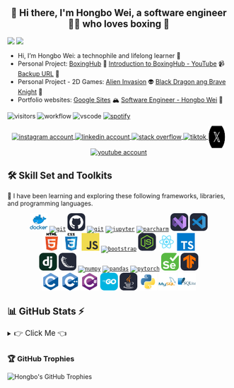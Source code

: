 ## <div align="center">👋 Hi there, I'm Hongbo Wei, a software engineer 👨‍💻 who loves boxing 🥊</div>

<!-- ![Hongbo Wei](./images/winning.jpg) -->

![](https://dcbadge.vercel.app/api/shield/1036571138131775498)
[![](https://dcbadge.vercel.app/api/server/mqCVcUAyN9)](https://discord.gg/mqCVcUAyN9)

- Hi, I’m Hongbo Wei: a technophile and lifelong learner 📖
- Personal Project: [BoxingHub](https://www.boxinghub.org/) 🥊 [Introduction to BoxingHub - YouTube](https://www.youtube.com/watch?v=9yuzUpK1MCM) 📹 [Backup URL](https://hongbowei.pythonanywhere.com/) 🧠
- Personal Project - 2D Games: [Alien Invasion](https://replit.com/@hongbo-wei/alien-invasion) 👽 [Black Dragon ang Brave Knight](https://scratch.mit.edu/projects/839093065/) 🐲
- Portfolio websites: [Google Sites](https://sites.google.com/view/hongbo-wei) 🏔️ [Software Engineer - Hongbo Wei](https://hongbo-wei.github.io) 🌊

![visitors](https://visitor-badge.laobi.icu/badge?page_id=hongbo-wei.visitor-badge)
![workflow](https://github.com/hongbo-wei/hongbo-wei.github.io/actions/workflows/hello-world.yml/badge.svg)
![vscode](https://api.statusbadges.me/badge/vscode/1036571138131775498)
[![spotify](https://api.statusbadges.me/badge/spotify/1036571138131775498)](https://api.statusbadges.me/openspotify/1036571138131775498)

<!-- The social media badges -->
<div align="center">
  <a href="https://instagram.com/hongbo.thedragon.wei" target="blank">
    <img align="center" src="https://raw.githubusercontent.com/rahuldkjain/github-profile-readme-generator/master/src/images/icons/Social/instagram.svg" alt="instagram account" height="35" width="40" />
  </a>
  <a href="https://linkedin.com/in/hongbo-wei" target="blank">
    <img align="center" src="https://raw.githubusercontent.com/rahuldkjain/github-profile-readme-generator/master/src/images/icons/Social/linked-in-alt.svg" alt="linkedin account" height="30" width="40" />
  </a>
  <!-- <a href="https://www.tumblr.com/hongbo-wei" target="blank">
    <img align="center" src="https://raw.githubusercontent.com/rahuldkjain/github-profile-readme-generator/master/src/images/icons/Social/tumblr.svg" alt="tumblr blog account" height="30" width="40" />
  </a> -->
  <a href="https://stackoverflow.com/users/20146886/hongbo" target="blank">
    <img align="center" src="https://raw.githubusercontent.com/rahuldkjain/github-profile-readme-generator/master/src/images/icons/Social/stack-overflow.svg" alt="stack overflow" height="30" width="40" />
  </a>
  <a href="https://www.tiktok.com/@hongbo.thedragon.wei" target="blank">
    <img align="center" src="https://raw.githubusercontent.com/gauravghongde/social-icons/master/SVG/Color/Tik%20Tok.svg" alt="tiktok" height="30" width="40" />
  </a>
  <a href="https://twitter.com/hongbo_wei" target="blank">
    <img align="center" src="./images/twitter-x.svg" alt="twitter account" height="50" width="40" />
  </a>
  <a href="https://www.youtube.com/@hongbo-wei" target="blank">
    <img align="center" src="https://raw.githubusercontent.com/rahuldkjain/github-profile-readme-generator/master/src/images/icons/Social/youtube.svg" alt="youtube account" height="35" width="40" />
  </a>
</div>

## 🛠 Skill Set and Toolkits

📖 I have been learning and exploring these following frameworks, libraries, and programming languages.

<div align="center">
	<!-- <div>
	    <code><a href="https://discord.com/" title="Discord" target="_blank"><img src="https://github.com/tandpfun/skill-icons/blob/main/icons/Discord.svg" alt="discord" width="40" height="40"/></a></code>
	    <code><a href="https://github.com/" title="GitHub" target="_blank"><img src="https://github.com/tandpfun/skill-icons/blob/main/icons/Github-Dark.svg" alt="github" width="40" height="40"/></a></code>
	    <code><a href="https://stackoverflow.com/" title="Stack Overflow" target="_blank"><img src="https://github.com/tandpfun/skill-icons/blob/main/icons/StackOverflow-Dark.svg" alt="stackoverflow" width="40" height="40"/></a></code>
	</div> -->
	<!-- <div>
	    <code><a href="https://kernel.org/" title="Linux" target="_blank"><img src="https://github.com/tandpfun/skill-icons/blob/main/icons/Linux-Dark.svg" alt="linux" width="40" height="40"/></a></code>
	    <code><a href="https://www.apple.com/macos/ventura/" title="macOS" target="_blank"><img src="https://github.com/get-icon/geticon/blob/master/icons/apple.svg" alt="macos" width="40" height="40"/></a></code>
	    <code><a href="https://www.microsoft.com/en-us/windows" title="Windows" target="_blank"><img src="https://github.com/get-icon/geticon/blob/master/icons/microsoft-windows.svg" alt="windows" width="40" height="40"/></a></code>
	</div> -->
	<div>
		<code><a href="https://www.docker.com/" title="Docker" target="_blank"><img src="https://raw.githubusercontent.com/github/explore/80688e429a7d4ef2fca1e82350fe8e3517d3494d/topics/docker/docker.png?size=48" alt="docker" width="40" height="40"/></a></code>
		<code><a href="https://git-scm.com/" title="Git" target="_blank"><img src="https://www.vectorlogo.zone/logos/git-scm/git-scm-icon.svg" alt="git" width="40" height="40"/></a></code>
		<code><a href="https://github.com/" title="GitHub" target="_blank"><img src="https://github.com/tandpfun/skill-icons/blob/main/icons/Github-Dark.svg" alt="git" width="40" height="40"/></a></code>
		<code><a href="https://colab.google/" title="Google Colab" target="_blank"><img src="https://upload.wikimedia.org/wikipedia/commons/thumb/d/d0/Google_Colaboratory_SVG_Logo.svg/1600px-Google_Colaboratory_SVG_Logo.svg.png" alt="git" width="40" height="40"/></a></code>
	    <code><a href="https://jupyter-notebook.readthedocs.io/en/stable/" title="Jupyter Notebook" target="_blank"><img src="https://avatars.githubusercontent.com/u/7388996?s=200&v=4" alt="jupyter" width="40" height="40"/></a></code>
	    <code><a href="https://www.jetbrains.com/pycharm/" title="Pycharm" target="_blank"><img src="https://github.com/get-icon/geticon/blob/master/icons/pycharm.svg" alt="parcharm" width="40" height="40"/></a></code>
	    <code><a href="https://visualstudio.microsoft.com/" title="Visual Studio" target="_blank"><img src="https://github.com/tandpfun/skill-icons/blob/main/icons/VisualStudio-Dark.svg" alt="visual studio" width="40" height="40"/></a></code>
	    <code><a href="https://code.visualstudio.com/" title="VS Code" target="_blank"><img src="https://github.com/tandpfun/skill-icons/blob/main/icons/VSCode-Dark.svg" alt="VS Code" width="40" height="40"/></a></code>
	</div>
	<div>
	    <code><a href="https://developer.mozilla.org/en-US/docs/Web/HTML" title="HTML" target="_blank"><img src="https://raw.githubusercontent.com/github/explore/80688e429a7d4ef2fca1e82350fe8e3517d3494d/topics/html/html.png" alt="html" width="40" height="40"/></a></code>
	    <code><a href="https://developer.mozilla.org/en-US/docs/Web/CSS" title="CSS" target="_blank"><img src="https://raw.githubusercontent.com/github/explore/80688e429a7d4ef2fca1e82350fe8e3517d3494d/topics/css/css.png" alt="css" width="40" height="40"/></a></code>
	    <code><a href="https://www.javascript.com/" title="JavaScript" target="_blank"><img src="https://raw.githubusercontent.com/github/explore/80688e429a7d4ef2fca1e82350fe8e3517d3494d/topics/javascript/javascript.png" alt="javascript" width="40" height="40"/></a></code>
		<code><a href="https://getbootstrap.com/" title="Bootstrap" target="_blank"><img src="https://getbootstrap.com/docs/5.2/assets/brand/bootstrap-logo-shadow.png" alt="bootstrap" width="40" height="40"/></a></code>
		<code><a href="https://nodejs.org/" title="Node.js" target="_blank"><img src="https://github.com/tandpfun/skill-icons/blob/main/icons/NodeJS-Dark.svg" alt="node.js" width="40" height="40"/></a></code>
		<code><a href="https://reactjs.org/" title="React" target="_blank"><img src="https://raw.githubusercontent.com/github/explore/80688e429a7d4ef2fca1e82350fe8e3517d3494d/topics/react/react.png" alt="react" width="40" height="40"/></a></code>
	    <code><a href="https://www.typescriptlang.org/" title="TypeScript" target="_blank"><img src="https://raw.githubusercontent.com/github/explore/80688e429a7d4ef2fca1e82350fe8e3517d3494d/topics/typescript/typescript.png" alt="typescript" width="40" height="40"/></a></code>
	</div>
	<div>
		<code><a href="https://www.djangoproject.com/" title="Django" target="_blank"><img src="https://github.com/tandpfun/skill-icons/blob/main/icons/Django.svg" alt="django" width="40" height="40"/></a></code>
	    <code><a href="https://flask.palletsprojects.com/" title="Flask" target="_blank"><img src="https://github.com/tandpfun/skill-icons/blob/main/icons/Flask-Dark.svg" alt="flask" width="40" height="40"/></a></code>
	    <code><a href="https://numpy.org/" title="NumPy" target="_blank"><img src="https://github.com/get-icon/geticon/blob/master/icons/numpy-icon.svg" alt="numpy" width="40" height="40"/></a></code>
	    <code><a href="https://pandas.pydata.org/" title="Pandas" target="_blank"><img src="https://github.com/get-icon/geticon/blob/master/icons/pandas-icon.svg" alt="pandas" width="40" height="40"/></a></code>
	    <code><a href="https://pytorch.org/" title="PyTorch" target="_blank"><img src="https://github.com/get-icon/geticon/blob/master/icons/pytorch.svg" alt="pytorch" width="40" height="40"/></a></code>
		<code><a href="https://www.selenium.dev/" title="Selenium" target="_blank"><img src="https://github.com/tandpfun/skill-icons/blob/main/icons/Selenium.svg" alt="selenium" width="40" height="40"/></a></code>  
	    <code><a href="https://www.tensorflow.org/" title="TensorFlow" target="_blank"><img src="https://github.com/tandpfun/skill-icons/blob/main/icons/TensorFlow-Dark.svg" alt="tensorflow" width="40" height="40"/></a></code>
	</div>
	<div>
	    <code><a href="http://cppreference.com/" title="C" target="_blank"><img src="https://raw.githubusercontent.com/devicons/devicon/master/icons/c/c-original.svg" alt="c" width="40" height="40"/></a></code>
	    <code><a href="https://www.cplusplus.com/" title="C++" target="_blank"><img src="https://raw.githubusercontent.com/devicons/devicon/master/icons/cplusplus/cplusplus-original.svg" alt="cplusplus" width="40" height="40"/></a></code>
		<code><a href="https://dotnet.microsoft.com/en-us/languages/csharp/" title="C#" target="_blank"><img src="https://raw.githubusercontent.com/devicons/devicon/master/icons/csharp/csharp-original.svg" alt="csharp" width="40" height="40"/></a></code>
	    <code><a href="https://go.dev/" title="Go" target="_blank"><img src="https://github.com/tandpfun/skill-icons/blob/main/icons/GoLang.svg" alt="go" width="40" height="40"/></a></code>
	    <code><a href="https://www.java.com/en/" title="Java" target="_blank"><img src="https://github.com/tandpfun/skill-icons/blob/main/icons/Java-Dark.svg" alt="go" width="40" height="40"/></a></code>
	    <code><a href="https://www.python.org" title="Python" target="_blank"><img src="https://raw.githubusercontent.com/devicons/devicon/master/icons/python/python-original.svg" alt="python" width="40" height="40"/></a></code>
		<code><a href="https://www.mysql.com/" title="MySQL" target="_blank"><img src="https://raw.githubusercontent.com/devicons/devicon/master/icons/mysql/mysql-original-wordmark.svg" alt="mysql" width="40" height="40"/></a></code>
	    <code><a href="https://www.sqlite.org/" title="SQLite" target="_blank"><img src="https://raw.githubusercontent.com/devicons/devicon/master/icons/sqlite/sqlite-original-wordmark.svg" alt="sqlite" width="40" height="40"/></a></code>
	</div>
</div>

## 📊 GitHub Stats ⚡

<details>
	<summary><span style="font-size: 1.2em;">👉 Click Me 👈</span></summary>
    <div align="center">
    
<a href="#">![Github stats](https://github-readme-stats.vercel.app/api?username=hongbo-wei&theme=github_dark&count_private=true&hide_border=true&line_height=20)</a>
<a href="#">![Top Langs](https://github-readme-stats.vercel.app/api/top-langs/?username=hongbo-wei&layout=compact&theme=github_dark&count_private=true&hide_border=true)</a>

</div>
<div align="center">

<!-- <a href="#">[![GitHub Streak](http://github-readme-streak-stats.herokuapp.com?user=hongbo-wei&theme=github-dark-blue&hide_border=false&layout=compact&mode=weeklycustom_title=streak-stats)](https://git.io/streak-stats)</a> -->

<!-- LeetCode Stats Card -->
<!-- <a href="https://leetcode.com/hongbo-wei" target="_blank">
	    	<img width=40% src="https://leetcode.card.workers.dev/?username=hongbo-wei&theme=dark&font=source_code_pro&extension=activity&border_radius=10"/>
	 	</a> -->
</div>

  <!-- GitHub Activity Graph -->

<!-- [![Hongbo's GitHub activity graph](https://github-readme-activity-graph.vercel.app/graph?username=hongbo-wei&theme=github-dark)](https://github.com/hongbo-wei/github-readme-activity-graph) -->

</details>

## <h3>🏆 GitHub Trophies

![Hongbo's GitHub Trophies](https://github-profile-trophy.vercel.app/?username=hongbo-wei&theme=discord&no-frame=false&no-bg=false&margin-w=4)

<!---
hongbo-wei/hongbo-wei is a ✨ special ✨ repository because its `README.md` (this file) appears on your GitHub profile.
You can click the Preview link to take a look at your changes.
--->
